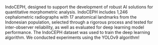 IndoCEPH, designed to support the development of robust AI solutions for quantitative morphometric analysis. 
IndoCEPH includes 1,246 cephalometric radiographs with 17 anatomical landmarks from the Indonesian population, 
selected through a rigorous process and tested for inter-observer reliability, 
as well as evaluated for deep learning model performance. 
The IndoCEPH dataset was used to train the deep learning algorithm. We conducted experiments using the YOLOv9 algorithm!
